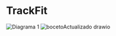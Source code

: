 # TrackFit
![Diagrama 1](https://github.com/user-attachments/assets/932ead64-ac80-4a71-8245-df723d936a09)
![bocetoActualizado drawio](https://github.com/user-attachments/assets/79e8306e-c768-477e-b6c3-37c5483a5581)
